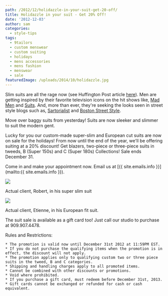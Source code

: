 ```yaml
---
path: /2012/12/holidazzle-in-your-suit-get-20-off/
title: Holidazzle in your suit - Get 20% Off!
date: '2012-12-03'
author: sam
categories:
  - style-tips
tags:
  - 9tailors
  - custom menswear
  - custom suiting
  - holidays
  - mens accessories
  - mens fashion
  - menswear
  - sale
featuredImage: /uploads/2014/10/holidazzle.jpg
---
```

Slim suits are all the rage now (see Huffington Post article [here](http://www.nytimes.com/2012/11/24/business/slim-suits-help-lead-gains-in-mens-wear.html?pagewanted=1&_r=0)). Men are getting inspired by their favorite television icons on the hit shows like, [Mad Men](http://www.amctv.com/shows/mad-men) and [Suits](http://www.usanetwork.com/series/suits/). And, more than ever, they're seeking the looks seen in street style blogs such as, [Sartorialist](http://www.thesartorialist.com/) and [Boston Street Style](http://www.bostonstreetstyle.com/). 

Move over baggy suits from yesterday! Suits are now sleeker and slimmer to suit the modern gent.

Lucky for you our custom-made super-slim and European cut suits are now on sale for the holidays! From now until the end of the year, we'll be offering suiting at a 20% discount! Get blazers, two-piece or three-piece suits in tweeds, B (Super 150s) and C (Super 180s) Collections! Sale ends December 31. 

Come in and make your appointment now. Email us at [{{ site.emails.info }}](mailto:{{ site.emails.info }}). 

[![](http://4.bp.blogspot.com/-yEuPHqyL8ZM/ULfvpv-T2gI/AAAAAAAANI4/gBH7ok_70HU/s640/20120414-9tailors-1742.jpg)](http://4.bp.blogspot.com/-yEuPHqyL8ZM/ULfvpv-T2gI/AAAAAAAANI4/gBH7ok_70HU/s1600/20120414-9tailors-1742.jpg)

Actual client, Robert, in his super slim suit

[![](http://2.bp.blogspot.com/-r-dfpUrDLtE/ULfwpU7ZPXI/AAAAAAAANJA/JlF0yU6j5G0/s640/9TailorsFallShoot-106.jpg)](http://2.bp.blogspot.com/-r-dfpUrDLtE/ULfwpU7ZPXI/AAAAAAAANJA/JlF0yU6j5G0/s1600/9TailorsFallShoot-106.jpg)

Actual client, Etienne, in his European fit suit.

The suit sale is available as a gift card too! Just call our studio to purchase at 909.907.4478. 

Rules and Restrictions: 

	* The promotion is valid now until December 31st 2012 at 11:59PM EST.
	* If you do not purchase the qualifying items when the promotion is in effect, the discount will not apply.
	* The promotion applies only to qualifying custom two or three piece suits in the tweed, B and C categories.
	* Shipping and handling charges apply to all promoted items.
	* Cannot be combined with other discounts or promotions. 
	* Void where prohibited.
	* If you purchase a gift card, must redeem before December 31st, 2013. 
	* Gift cards cannot be exchanged or refunded for cash or cash equivalent.
